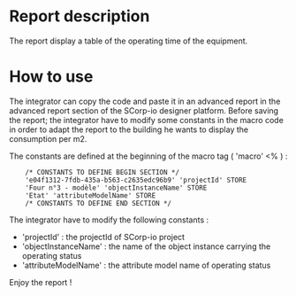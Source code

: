 # Report description

The report display a table of the operating time of the equipment.

# How to use

The integrator can copy the code and paste it in an advanced report in the advanced report section of the SCorp-io
designer platform.
Before saving the report; the integrator have to modify some constants in the macro code in order to adapt the report to
the building he wants to display the consumption per m2.

The constants are defined at the beginning of the macro tag ( 'macro' <% ) :

```
    /* CONSTANTS TO DEFINE BEGIN SECTION */
    'e04f1312-7fdb-435a-b563-c2635edc96b9' 'projectId' STORE
    'Four n°3 - modèle' 'objectInstanceName' STORE
    'Etat' 'attributeModelName' STORE
    /* CONSTANTS TO DEFINE END SECTION */
```

The integrator have to modify the following constants :

- 'projectId' : the projectId of SCorp-io project
- 'objectInstanceName' : the name of the object instance carrying the operating status
- 'attributeModelName' : the attribute model name of operating status

Enjoy the report !